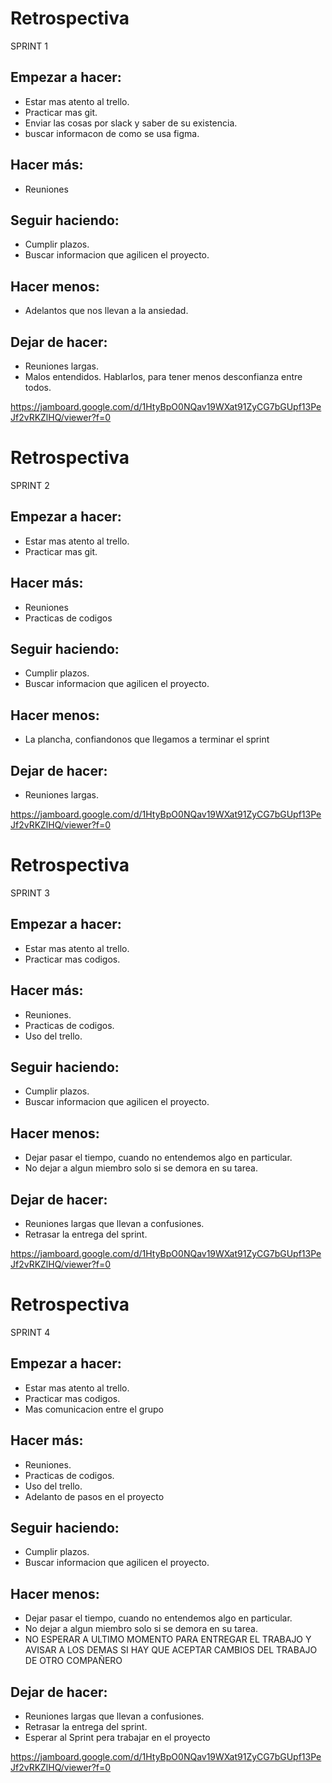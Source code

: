 # Retrospectiva

SPRINT 1 

## Empezar a hacer:
- Estar mas atento al trello.
- Practicar mas git.
- Enviar las cosas por slack y saber de su existencia.
- buscar informacon de como se usa figma.

## Hacer más:
- Reuniones 

## Seguir haciendo:
- Cumplir plazos.
- Buscar informacion que agilicen el proyecto.

## Hacer menos:
- Adelantos que nos llevan a la ansiedad.

## Dejar de hacer:
- Reuniones largas.
- Malos entendidos. Hablarlos, para tener menos desconfianza entre todos.


https://jamboard.google.com/d/1HtyBpO0NQav19WXat91ZyCG7bGUpf13PeJf2vRKZlHQ/viewer?f=0


# Retrospectiva

SPRINT 2 

## Empezar a hacer:
- Estar mas atento al trello.
- Practicar mas git.


## Hacer más:
- Reuniones 
- Practicas de codigos

## Seguir haciendo:
- Cumplir plazos.
- Buscar informacion que agilicen el proyecto.

## Hacer menos:
- La plancha, confiandonos que llegamos a terminar el sprint

## Dejar de hacer:
- Reuniones largas.


https://jamboard.google.com/d/1HtyBpO0NQav19WXat91ZyCG7bGUpf13PeJf2vRKZlHQ/viewer?f=0


# Retrospectiva

SPRINT 3

## Empezar a hacer:
- Estar mas atento al trello.
- Practicar mas codigos.


## Hacer más:
- Reuniones. 
- Practicas de codigos.
- Uso del trello.

## Seguir haciendo:
- Cumplir plazos.
- Buscar informacion que agilicen el proyecto.

## Hacer menos:
-  Dejar pasar el tiempo, cuando no entendemos algo en particular.
- No dejar a algun miembro solo si se demora en su tarea.

## Dejar de hacer:
- Reuniones largas que llevan a confusiones.
- Retrasar la entrega del sprint.

https://jamboard.google.com/d/1HtyBpO0NQav19WXat91ZyCG7bGUpf13PeJf2vRKZlHQ/viewer?f=0

# Retrospectiva

SPRINT 4

## Empezar a hacer:
- Estar mas atento al trello.
- Practicar mas codigos.
- Mas comunicacion entre el grupo

## Hacer más:
- Reuniones. 
- Practicas de codigos.
- Uso del trello.
- Adelanto de pasos en el proyecto

## Seguir haciendo:
- Cumplir plazos.
- Buscar informacion que agilicen el proyecto.

## Hacer menos:
-  Dejar pasar el tiempo, cuando no entendemos algo en particular.
- No dejar a algun miembro solo si se demora en su tarea.
- NO ESPERAR A ULTIMO MOMENTO PARA ENTREGAR EL TRABAJO Y AVISAR A LOS DEMAS SI HAY QUE ACEPTAR CAMBIOS DEL TRABAJO DE OTRO COMPAÑERO


## Dejar de hacer:
- Reuniones largas que llevan a confusiones.
- Retrasar la entrega del sprint.
- Esperar al Sprint pera trabajar en el proyecto


https://jamboard.google.com/d/1HtyBpO0NQav19WXat91ZyCG7bGUpf13PeJf2vRKZlHQ/viewer?f=0


